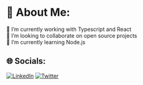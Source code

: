 # 💫 About Me:
🔭 I’m currently working with Typescript and React<br>👯 I’m looking to collaborate on open source projects<br>🌱 I’m currently learning Node.js


## 🌐 Socials:
[![LinkedIn](https://img.shields.io/badge/LinkedIn-%230077B5.svg?logo=linkedin&logoColor=white)](https://linkedin.com/in/https://www.linkedin.com/in/lana-fidelis/) [![Twitter](https://img.shields.io/badge/Twitter-%231DA1F2.svg?logo=Twitter&logoColor=white)](https://twitter.com/https://twitter.com/LannisterLana) 
